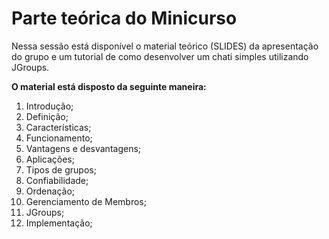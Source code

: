 Parte teórica do Minicurso
===================================================

Nessa sessão está disponível o material teórico (SLIDES) da apresentação do grupo e um tutorial de como desenvolver um chati simples utilizando JGroups.

**O material está disposto da seguinte maneira:**

1. Introdução;
2. Definição;
3. Características;
4. Funcionamento;
5. Vantagens e desvantagens;
6. Aplicações;
7. Tipos de grupos;
8. Confiabilidade;
9. Ordenação;
10. Gerenciamento de Membros;
11. JGroups;
12. Implementação;
